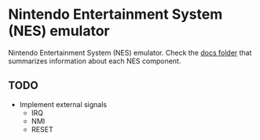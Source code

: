 # Nintendo Entertainment System (NES) emulator

Nintendo Entertainment System (NES) emulator. Check the [docs folder](docs/README.md) that summarizes information about each NES component.

## TODO

- Implement external signals
  - IRQ
  - NMI
  - RESET
